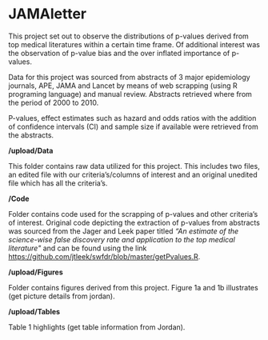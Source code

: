 # JAMAletter
This project set out to observe the distributions of p-values derived from top medical literatures within a certain time frame.
Of additional interest was the observation of p-value bias and the over inflated importance of p-values.

Data for this project was sourced from abstracts of 3 major epidemiology journals, APE, JAMA and Lancet by means of web scrapping (using R programing language) and manual review. Abstracts retrieved where from the period of 2000 to 2010.

P-values, effect estimates such as hazard and odds ratios with the addition of confidence intervals (CI) and sample size if available were retrieved from the abstracts.

**/upload/Data**

This folder contains raw data utilized for this project.
This includes two files, an edited file with our criteria’s/columns of interest and an original unedited file which has all the criteria’s.

**/Code**

Folder contains code used for the scrapping of p-values and other criteria’s of interest. Original code depicting the extraction of p-values from abstracts was sourced from the Jager and Leek paper titled *“An estimate of the science-wise false discovery rate and application to the top medical literature"* and can be found using the link https://github.com/jtleek/swfdr/blob/master/getPvalues.R.

**/upload/Figures**

 Folder contains figures derived from this project. Figure 1a and 1b illustrates (get picture details from jordan).
 
**/upload/Tables**

Table 1 highlights (get table information from Jordan).



